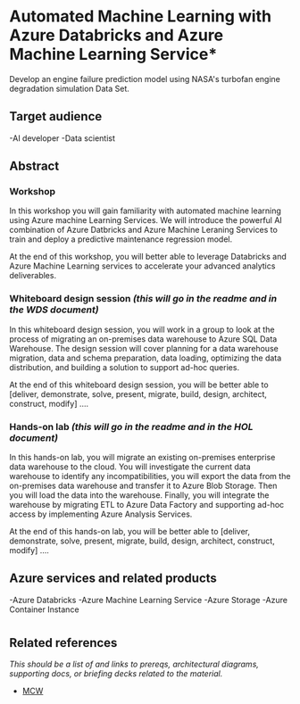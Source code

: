 # Automated Machine Learning with Azure Databricks and Azure Machine Learning Service*

Develop an engine failure prediction model using NASA's turbofan engine degradation simulation Data Set.

## Target audience

-AI developer
-Data scientist

## Abstract

### Workshop
In this workshop you will gain familiarity with automated machine learning using Azure machine Learning Services. We will introduce the powerful AI combination of Azure Datbricks and Azure Machine Leraning Services to train and deploy a predictive maintenance regression model. 

At the end of this workshop, you will better able to leverage Databricks and Azure Machine Learning services to accelerate your advanced analytics deliverables.

### Whiteboard design session *(this will go in the readme and in the WDS document)*
In this whiteboard design session, you will work in a group to look at the process of migrating an on-premises data warehouse to Azure SQL Data Warehouse. The design session will cover planning for a data warehouse migration, data and schema preparation, data loading, optimizing the data distribution, and building a solution to support ad-hoc queries.

At the end of this whiteboard design session, you will be better able to [deliver, demonstrate, solve, present, migrate, build, design, architect, construct, modify] ….

### Hands-on lab *(this will go in the readme and in the HOL document)*
In this hands-on lab, you will migrate an existing on-premises enterprise data warehouse to the cloud. You will investigate the current data warehouse to identify any incompatibilities, you will export the data from the on-premises data warehouse and transfer it to Azure Blob Storage. Then you will load the data into the warehouse. Finally, you will integrate the warehouse by migrating ETL to Azure Data Factory and supporting ad-hoc access by implementing Azure Analysis Services.

At the end of this hands-on lab, you will be better able to [deliver, demonstrate, solve, present, migrate, build, design, architect, construct, modify] ….

## Azure services and related products

-Azure Databricks
-Azure Machine Learning Service
-Azure Storage
-Azure Container Instance


#
## Related references
*This should be a list of and links to prereqs, architectural diagrams, supporting docs, or briefing decks related to the material.* 
- [MCW](https://github.com/Microsoft/MCW)

